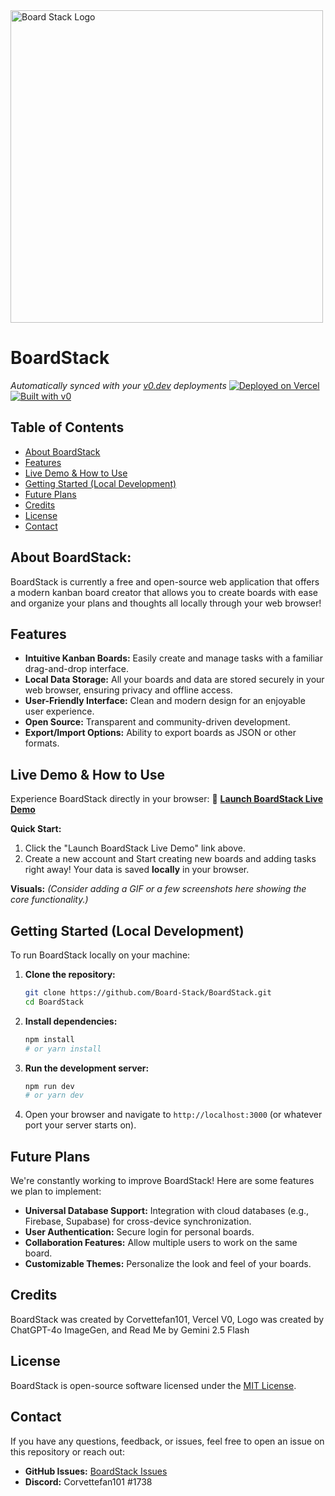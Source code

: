 <img src="https://github.com/user-attachments/assets/ec055a89-a0b4-435f-b06e-273dfd476932" alt="Board Stack Logo" width="500">

# BoardStack

*Automatically synced with your [v0.dev](https://v0.dev) deployments*
[![Deployed on Vercel](https://img.shields.io/badge/Deployed%20on-Vercel-black?style=for-the-badge&logo=vercel)](https://vercel.com/corvettefan101s-projects/v0-boardstack)
[![Built with v0](https://img.shields.io/badge/Built%20with-v0.dev-black?style=for-the-badge)](https://v0.dev/chat/projects/FHXtXdWcUjF)

## Table of Contents
- [About BoardStack](#about-boardstack)
- [Features](#features)
- [Live Demo & How to Use](#live-demo--how-to-use)
- [Getting Started (Local Development)](#getting-started-local-development)
- [Future Plans](#future-plans)
- [Credits](#credits)
- [License](#license)
- [Contact](#contact)

## About BoardStack:
BoardStack is currently a free and open-source web application that offers a modern kanban board creator that allows you to create boards with ease and organize your plans and thoughts all locally through your web browser!

## Features
*   **Intuitive Kanban Boards:** Easily create and manage tasks with a familiar drag-and-drop interface.
*   **Local Data Storage:** All your boards and data are stored securely in your web browser, ensuring privacy and offline access.
*   **User-Friendly Interface:** Clean and modern design for an enjoyable user experience.
*   **Open Source:** Transparent and community-driven development.
*   **Export/Import Options:** Ability to export boards as JSON or other formats.

## Live Demo & How to Use

Experience BoardStack directly in your browser:
🚀 **[Launch BoardStack Live Demo](https://v0-boardstack-eosin.vercel.app/)**

**Quick Start:**
1.  Click the "Launch BoardStack Live Demo" link above.
2. Create a new account and Start creating new boards and adding tasks right away! Your data is saved **locally** in your browser.

**Visuals:**
*(Consider adding a GIF or a few screenshots here showing the core functionality.)*
<!-- Example: ![BoardStack in action](link-to-your-gif-or-screenshot.gif) -->

## Getting Started (Local Development)

To run BoardStack locally on your machine:

1.  **Clone the repository:**
    ```bash
    git clone https://github.com/Board-Stack/BoardStack.git
    cd BoardStack
    ```
2.  **Install dependencies:**
    ```bash
    npm install
    # or yarn install
    ```
3.  **Run the development server:**
    ```bash
    npm run dev
    # or yarn dev
    ```
4.  Open your browser and navigate to `http://localhost:3000` (or whatever port your server starts on).
## Future Plans
We're constantly working to improve BoardStack! Here are some features we plan to implement:
*   **Universal Database Support:** Integration with cloud databases (e.g., Firebase, Supabase) for cross-device synchronization.
*   **User Authentication:** Secure login for personal boards.
*   **Collaboration Features:** Allow multiple users to work on the same board.
*  **Customizable Themes:** Personalize the look and feel of your boards.
## Credits
BoardStack was created by Corvettefan101, Vercel V0, Logo was created by ChatGPT-4o ImageGen, and Read Me by Gemini 2.5 Flash
## License
BoardStack is open-source software licensed under the [MIT License](LICENSE.md).

## Contact
If you have any questions, feedback, or issues, feel free to open an issue on this repository or reach out:
*   **GitHub Issues:** [BoardStack Issues](https://github.com/Board-Stack/BoardStack/issues)
*  **Discord:** Corvettefan101 #1738

